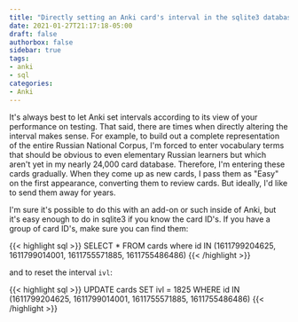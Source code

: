 ```yaml
---
title: "Directly setting an Anki card's interval in the sqlite3 database"
date: 2021-01-27T21:17:18-05:00
draft: false
authorbox: false
sidebar: true
tags:
- anki
- sql
categories:
- Anki
---
```

It's always best to let Anki set intervals according to its view of your performance on testing. That said, there are times when directly altering the interval makes sense. For example, to build out a complete representation of the entire Russian National Corpus, I'm forced to enter vocabulary terms that should be obvious to even elementary Russian learners but which aren't yet in my nearly 24,000 card database. Therefore, I'm entering these cards gradually. When they come up as new cards, I pass them as "Easy" on the first appearance, converting them to review cards. But ideally, I'd like to send them away for years.

I'm sure it's possible to do this with an add-on or such inside of Anki, but it's easy enough to do in sqlite3 if you know the card ID's. If you have a group of card ID's, make sure you can find them:

{{< highlight sql >}}
SELECT * FROM cards where id IN (1611799204625, 1611799014001, 1611755571885, 1611755486486)
{{< /highlight >}}

and  to reset the interval `ivl`:

{{< highlight sql >}}
UPDATE cards SET ivl = 1825 WHERE id IN (1611799204625, 1611799014001, 1611755571885, 1611755486486)
{{< /highlight >}}
